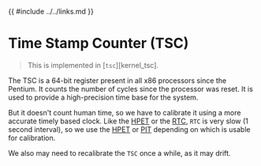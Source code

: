 {{ #include ../../links.md }}

# Time Stamp Counter (TSC)

> This is implemented in [`tsc`][kernel_tsc].

The TSC is a 64-bit register present in all x86 processors since the Pentium.
It counts the number of cycles since the processor was reset.
It is used to provide a high-precision time base for the system.

But it doesn't count human time, so we have to calibrate it using a more accurate timely based clock.
Like the [HPET] or the [RTC], `RTC` is very slow (1 second interval), so we use the [HPET] or [PIT] depending
on which is usable for calibration.

We also may need to recalibrate the `TSC` once a while, as it may drift.

[HPET]: ./hpet.md
[RTC]: ./rtc.md
[PIT]: ./pit.md
